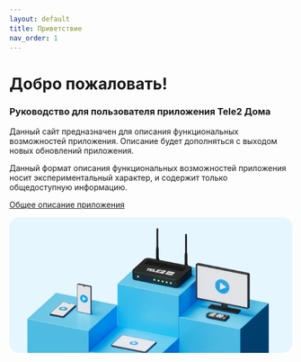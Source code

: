 ```yaml
---
layout: default
title: Приветствие
nav_order: 1
---
```


# Добро пожаловать!

### Руководство для пользователя приложения  **Tele2 Дома**

Данный сайт предназначен для описания функциональных возможностей приложения. Описание будет дополняться с выходом новых обновлений приложения.

Данный формат описания функциональных возможностей приложения носит экспериментальный характер, и содержит только общедоступную информацию.

[Общее описание приложения](/description.md)

![Баннер Tele2 Дома](images/Banner.png)